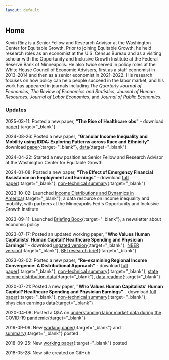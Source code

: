 ```yaml
---
layout: default
---
```


## Home

Kevin Rinz is a Senior Fellow and Research Advisor at the Washington Center for Equitable Growth. Prior to joining Equitable Growth, he held research roles as an economist at the U.S. Census Bureau and as a visiting scholar with the Opportunity and Inclusive Growth Institute at the Federal Reserve Bank of Minneapolis. He also twice served in policy roles at the White House Council of Economic Advisers, first as a staff economist in 2013–2014 and then as a senior economist in 2021–2022. His research focuses on how policy can help people succeed in the labor market, and his work has appeared in journals including *The Quarterly Journal of Economics*, *The Review of Economics and Statistics*, *Journal of Human Resources*, *Journal of Labor Economics*, and *Journal of Public Economics*.

### Updates

2025-03-11: Posted a new paper, **"The Rise of Healthcare obs"** - download [paper](healthcare_jobs.pdf){:target="_blank"}

2024-08-26: Posted a new paper, **"Granular Income Inequality and Mobility using IDDA: Exploring Patterns across
Race and Ethnicity"** - download [paper](idda.pdf){:target="_blank"}, [data](https://www.minneapolisfed.org/institute/income-distributions-and-dynamics-in-america/data-center){:target="_blank"}

2024-04-22: Started a new position as Senior Fellow and Research Advisor at the Washington Center for Equitable Growth

2024-01-08: Posted a new paper, **"The Effect of Emergency Financial Assistance on Employment and Earnings"** - download [full paper](efa.pdf){:target="_blank"}, [non-technical summary](efa_summary.pdf){:target="_blank"}

2023-10-02: Launched [Income Distributions and Dynamics in America](https://www.minneapolisfed.org/institute/income-distributions-and-dynamics-in-america){:target="_blank"}, a data resource on income inequality and mobility, with partners at the Minneapolis Fed's Opportunity and Inclusive Growth Institute

2023-09-11: Launched [Briefing Book](https://www.briefingbook.info){:target="_blank"}, a newsletter about economic policy

2023-07-17: Posted an updated working paper, **"Who Values Human Capitalists' Human Capital? Healthcare Spending and Physician Earnings"** - download [ungated version](physicians.pdf){:target="_blank"}, [NBER version](https://www.nber.org/papers/w31469.pdf){:target="_blank"}, [BFI research brief](https://bfi.uchicago.edu/wp-content/uploads/2023/07/Who-Values-Human-Capitalists-Human-Capital.pdf){:target="_blank"}

2023-02-02: Posted a new paper, **"Re-examining Regional Income Convergence: A Distributional Approach"** - download [full paper](convergence.pdf){:target="_blank"}, [non-technical summary](convergence_summary.pdf){:target="_blank"}, [state income distribution data](./data/state_income_data.zip){:target="_blank"}, [data readme](./data/state_income_data_readme.pdf){:target="_blank"}

2020-07-21: Posted a new paper, **"Who Values Human Capitalists' Human Capital? Healthcare Spending and Physician Earnings"** - download [full paper](physicians.pdf){:target="_blank"}, [non-technical summary](physicians_summary.pdf){:target="_blank"}, [physician earnings data](./data/physician_earnings_data.zip){:target="_blank"}

2020-04-08: Posted a Q&A on [understanding labor market data during the COVID-19 pandemic](covid19_labordata.pdf){:target="_blank"}

2019-09-09: New [working paper](recession.pdf){:target="_blank"} and [summary](recession_summary.pdf){:target="_blank"} posted

2018-09-25: New [working paper](concentration.pdf){:target="_blank"} posted

2018-05-28: New site created on GitHub
